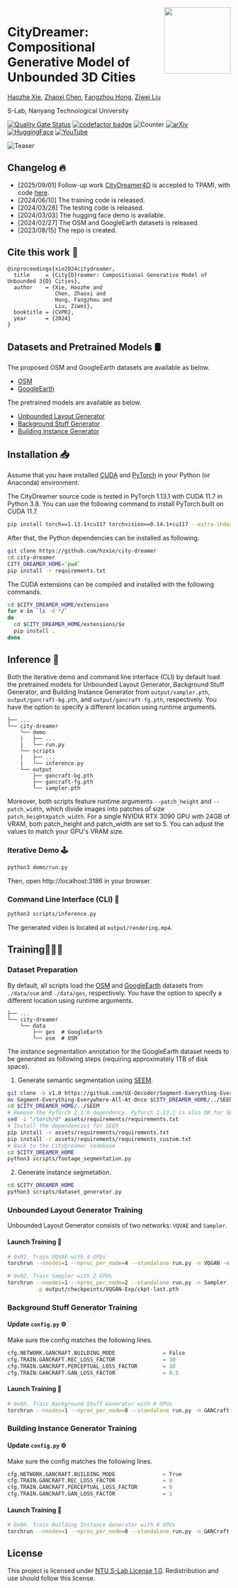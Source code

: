 <img src="https://www.infinitescript.com/projects/CityDreamer/CityDreamer-Logo.webp" height="150px" align="right">

# CityDreamer: Compositional Generative Model of Unbounded 3D Cities

[Haozhe Xie](https://haozhexie.com), [Zhaoxi Chen](https://frozenburning.github.io/), [Fangzhou Hong](https://hongfz16.github.io/), [Ziwei Liu](https://liuziwei7.github.io/)

S-Lab, Nanyang Technological University

[![Quality Gate Status](https://sonarcloud.io/api/project_badges/measure?project=hzxie_CityDreamer&metric=alert_status)](https://sonarcloud.io/summary/new_code?id=hzxie_CityDreamer)
[![codefactor badge](https://www.codefactor.io/repository/github/hzxie/CityDreamer/badge)](https://www.codefactor.io/repository/github/hzxie/CityDreamer)
![Counter](https://api.infinitescript.com/badgen/count?name=hzxie/CityDreamer)
[![arXiv](https://img.shields.io/badge/arXiv-2309.00610-b31b1b.svg)](https://arxiv.org/abs/2309.00610)
[![HuggingFace](https://img.shields.io/badge/%F0%9F%A4%97-Hugging%20Face-orange)](https://huggingface.co/spaces/hzxie/city-dreamer)
[![YouTube](https://img.shields.io/badge/Spotlight%20Video-%23FF0000.svg?logo=YouTube&logoColor=white)](https://youtu.be/te4zinLTYz0)

![Teaser](https://www.infinitescript.com/projects/CityDreamer/CityDreamer-Teaser.webp)

## Changelog 🔥

- [2025/09/01] Follow-up work [CityDreamer4D](https://arxiv.org/abs/2501.08983) is accepted to TPAMI, with code [here](https://github.com/hzxie/CityDreamer4D).
- [2024/06/10] The training code is released.
- [2024/03/28] The testing code is released.
- [2024/03/03] The hugging face demo is available.
- [2024/02/27] The OSM and GoogleEarth datasets is released.
- [2023/08/15] The repo is created.

## Cite this work 📝

```
@inproceedings{xie2024citydreamer,
  title     = {City{D}reamer: Compositional Generative Model of Unbounded 3{D} Cities},
  author    = {Xie, Haozhe and 
               Chen, Zhaoxi and 
               Hong, Fangzhou and 
               Liu, Ziwei},
  booktitle = {CVPR},
  year      = {2024}
}
```

## Datasets and Pretrained Models 🛢️

The proposed OSM and GoogleEarth datasets  are available as below.

- [OSM](https://gateway.infinitescript.com/s/OSM)
- [GoogleEarth](https://gateway.infinitescript.com/s/GoogleEarth)

The pretrained models are available as below.

- [Unbounded Layout Generator](https://gateway.infinitescript.com/?f=LayoutGen.pth)
- [Background Stuff Generator](https://gateway.infinitescript.com/?f=CityDreamer-Bgnd.pth)
- [Building Instance Generator](https://gateway.infinitescript.com/?f=CityDreamer-Fgnd.pth)

## Installation 📥

Assume that you have installed [CUDA](https://developer.nvidia.com/cuda-downloads) and [PyTorch](https://pytorch.org) in your Python (or Anaconda) environment.  

The CityDreamer source code is tested in PyTorch 1.13.1 with CUDA 11.7 in Python 3.8. You can use the following command to install PyTorch built on CUDA 11.7.

```bash
pip install torch==1.13.1+cu117 torchvision==0.14.1+cu117 --extra-index-url https://download.pytorch.org/whl/cu117
```

After that, the Python dependencies can be installed as following.

```bash
git clone https://github.com/hzxie/city-dreamer
cd city-dreamer
CITY_DREAMER_HOME=`pwd`
pip install -r requirements.txt
```

The CUDA extensions can be compiled and installed with the following commands.

```bash
cd $CITY_DREAMER_HOME/extensions
for e in `ls -d */`
do
  cd $CITY_DREAMER_HOME/extensions/$e
  pip install .
done
```

## Inference 🚩

Both the iterative demo and command line interface (CLI) by default load the pretrained models for Unbounded Layout Generator, Background Stuff Generator, and Building Instance Generator from `output/sampler.pth`, `output/gancraft-bg.pth`, and `output/gancraft-fg.pth`, respectively. You have the option to specify a different location using runtime arguments.

```
├── ...
└── city-dreamer
    └── demo
    |   ├── ...
    |   └── run.py
    └── scripts
    |   ├── ...
    |   └── inference.py
    └── output
        ├── gancraft-bg.pth
        ├── gancraft-fg.pth
        └── sampler.pth
```

Moreover, both scripts feature runtime arguments `--patch_height` and `--patch_width`, which divide images into patches of size `patch_height`x`patch_width`. For a single NVIDIA RTX 3090 GPU with 24GB of VRAM, both patch_height and patch_width are set to 5. You can adjust the values to match your GPU's VRAM size.

### Iterative Demo 🕹️

```bash
python3 demo/run.py
```

Then, open http://localhost:3186 in your browser.

### Command Line Interface (CLI) 🤖

```bash
python3 scripts/inference.py
```

The generated video is located at `output/rendering.mp4`.

## Training👩🏽‍💻

### Dataset Preparation

By default, all scripts load the [OSM](https://gateway.infinitescript.com/s/OSM) and [GoogleEarth](https://gateway.infinitescript.com/s/GoogleEarth) datasets from `./data/osm` and `./data/ges`, respectively. You have the option to specify a different location using runtime arguments.

```
├── ...
└── city-dreamer
    └── data
        ├── ges  # GoogleEarth
        └── osm  # OSM
```

The instance segmentation annotation for the GoogleEarth dataset needs to be generated as following steps (requiring approximately 1TB of disk space).

1. Generate semantic segmentation using [SEEM](https://github.com/UX-Decoder/Segment-Everything-Everywhere-All-At-Once).

```bash
git clone -b v1.0 https://github.com/UX-Decoder/Segment-Everything-Everywhere-All-At-Once.git
mv Segment-Everything-Everywhere-All-At-Once $CITY_DREAMER_HOME/../SEEM
cd $CITY_DREAMER_HOME/../SEEM
# Remove the PyTorch 2.1.0 dependency. PyTorch 1.13.1 is also OK for SEEM.
sed -i "/torch/d" assets/requirements/requirements.txt
# Install the dependencies for SEEM
pip install -r assets/requirements/requirements.txt
pip install -r assets/requirements/requirements_custom.txt
# Back to the CityDreamer codebase
cd $CITY_DREAMER_HOME
python3 scripts/footage_segmentation.py
```

2. Generate instance segmetation.

```bash
cd $CITY_DREAMER_HOME
python3 scripts/dataset_generator.py
```

### Unbounded Layout Generator Training

Unbounded Layout Generator consists of two networks: `VQVAE` and `Sampler`.

#### Launch Training 🚀

```bash
# 0x01. Train VQVAE with 4 GPUs
torchrun --nnodes=1 --nproc_per_node=4 --standalone run.py -n VQGAN -e VQGAN-Exp

# 0x02. Train Sampler with 2 GPUs
torchrun --nnodes=1 --nproc_per_node=2 --standalone run.py -n Sampler -e Sampler-Exp\
         -p output/checkpoints/VQGAN-Exp/ckpt-last.pth
```

### Background Stuff Generator Training

#### Update `config.py` ⚙️

Make sure the config matches the following lines.

```python
cfg.NETWORK.GANCRAFT.BUILDING_MODE               = False
cfg.TRAIN.GANCRAFT.REC_LOSS_FACTOR               = 10
cfg.TRAIN.GANCRAFT.PERCEPTUAL_LOSS_FACTOR        = 10
cfg.TRAIN.GANCRAFT.GAN_LOSS_FACTOR               = 0.5
```

#### Launch Training 🚀

```bash
# 0x03. Train Background Stuff Generator with 8 GPUs
torchrun --nnodes=1 --nproc_per_node=8 --standalone run.py -n GANCraft -e BSG-Exp
```

### Building Instance Generator Training

#### Update `config.py` ⚙️

Make sure the config matches the following lines.

```python
cfg.NETWORK.GANCRAFT.BUILDING_MODE               = True
cfg.TRAIN.GANCRAFT.REC_LOSS_FACTOR               = 0
cfg.TRAIN.GANCRAFT.PERCEPTUAL_LOSS_FACTOR        = 0
cfg.TRAIN.GANCRAFT.GAN_LOSS_FACTOR               = 1
```

#### Launch Training 🚀

```bash
# 0x04. Train Building Instance Generator with 8 GPUs
torchrun --nnodes=1 --nproc_per_node=8 --standalone run.py -n GANCraft -e BIG-Exp
```

## License

This project is licensed under [NTU S-Lab License 1.0](https://github.com/hzxie/city-dreamer/blob/master/LICENSE). Redistribution and use should follow this license.

